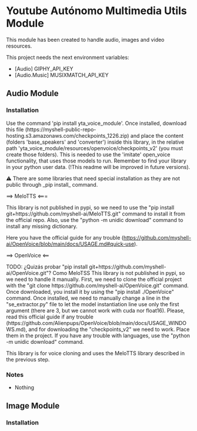 # Youtube Autónomo Multimedia Utils Module

This module has been created to handle audio, images and video resources.

This project needs the next environment variables:
- [Audio] GIPHY_API_KEY
- [Audio.Music] MUSIXMATCH_API_KEY



## Audio Module
### Installation
<p>
Use the command 'pip install yta_voice_module'. Once installed, download this file (https://myshell-public-repo-hosting.s3.amazonaws.com/checkpoints_1226.zip) and place the content (folders 'base_speakers' and 'converter') inside this library, in the relative path 'yta_voice_module/resources/openvoice/checkpoints_v2' (you must create those folders). This is needed to use the 'imitate' open_voice functionality, that uses those models to run. Remember to find your library in your python user data. (!This readme will be improved in future versions).
</p>

<p>⚠ There are some libraries that need special installation as they are not public through _pip install_ command.</p>

==> MeloTTS <===
<p>
This library is not published in pypi, so we need to use the "pip install git+https://github.com/myshell-ai/MeloTTS.git" command to install it from the official repo. Also, use the "python -m unidic download" command to install any missing dictionary.

Here you have the official guide for any trouble (https://github.com/myshell-ai/OpenVoice/blob/main/docs/USAGE.md#quick-use).
</p>

==> OpenVoice <==
<p>
TODO: ¿Quizás probar "pip install git+https://github.com/myshell-ai/OpenVoice.git"? Como MeloTSS
This library is not published in pypi, so we need to handle it manually. First, we need to clone the official project with the "git clone https://github.com/myshell-ai/OpenVoice.git" command. Once downloaded, you install it by using the "pip install ./OpenVoice" command. Once installed, we need to manually change a line in the "se_extractor.py" file to let the model instantiation line use only the first argument (there are 3, but we cannot work with cuda nor float16). Please, read this official guide if any trouble (https://github.com/Alienpups/OpenVoice/blob/main/docs/USAGE_WINDOWS.md), and for downloading the "checkpoints_v2" we need to work. Place them in the project. If you have any trouble with languages, use the "python -m unidic download" command.

This library is for voice cloning and uses the MeloTTS library described in the previous step.
</p>

### Notes
- Nothing

## Image Module
### Installation